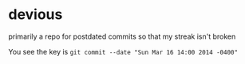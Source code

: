 devious
====

primarily a repo for postdated commits so that my streak isn't broken

You see the key is `git commit --date "Sun Mar 16 14:00 2014 -0400"`
